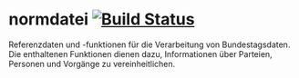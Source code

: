 # normdatei [![Build Status](https://travis-ci.org/Datenschule/normdatei.svg?branch=master)](https://travis-ci.org/Datenschule/normdatei)

Referenzdaten und -funktionen für die Verarbeitung von Bundestagsdaten. Die enthaltenen Funktionen dienen dazu, Informationen über Parteien, Personen und Vorgänge zu vereinheitlichen. 

